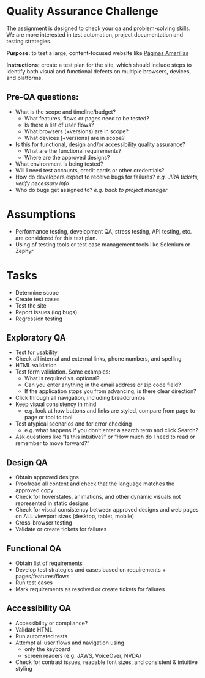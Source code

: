 # Quality Assurance Challenge

The assignment is designed to check your qa and problem-solving skills. We are more interested in test automation, project documentation and testing strategies.

**Purpose:** to test a large, content-focused website like [Páginas Amarillas](https://paginasamarillas.com.do)

**Instructions:** create a test plan for the site, which should include steps to identify both visual and functional defects on multiple browsers, devices, and platforms.

## Pre-QA questions:

- What is the scope and timeline/budget?
  - What features, flows or pages need to be tested?
  - Is there a list of user flows?
  - What browsers (+versions) are in scope?
  - What devices (+versions) are in scope?
- Is this for functional, design and/or accessibility quality assurance?
  - What are the functional requirements?
  - Where are the approved designs?
- What environment is being tested?
- Will I need test accounts, credit cards or other credentials?
- How do developers expect to receive bugs for failures? _e.g. JIRA tickets, verify necessary info_
- Who do bugs get assigned to? _e.g. back to project manager_

# Assumptions

- Performance testing, development QA, stress testing, API testing, etc. are considered for this test plan.
- Using of testing tools or test case management tools like Selenium or Zephyr

# Tasks

- Determine scope
- Create test cases
- Test the site
- Report issues (log bugs)
- Regression testing

## Exploratory QA

- Test for usability
- Check all internal and external links, phone numbers, and spelling
- HTML validation
- Test form validation. Some examples:
  - What is required vs. optional?
  - Can you enter anything in the email address or zip code field?
  - If the application stops you from advancing, is there clear direction?
- Click through all navigation, including breadcrumbs
- Keep visual consistency in mind
  - e.g. look at how buttons and links are styled, compare from page to page or tool to tool
- Test atypical scenarios and for error checking
  - e.g. what happens if you don’t enter a search term and click Search?
- Ask questions like “Is this intuitive?” or “How much do I need to read or remember to move forward?”

## Design QA

- Obtain approved designs
- Proofread all content and check that the language matches the approved copy
- Check for hoverstates, animations, and other dynamic visuals not represented in static designs
- Check for visual consistency between approved designs and web pages on ALL viewport sizes (desktop, tablet, mobile)
- Cross-browser testing
- Validate or create tickets for failures

## Functional QA

- Obtain list of requirements
- Develop test strategies and cases based on requirements + pages/features/flows
- Run test cases
- Mark requirements as resolved or create tickets for failures

## Accessibility QA

- Accessibility or compliance?
- Validate HTML
- Run automated tests
- Attempt all user flows and navigation using
  - only the keyboard
  - screen readers (e.g. JAWS, VoiceOver, NVDA)
- Check for contrast issues, readable font sizes, and consistent & intuitive styling
